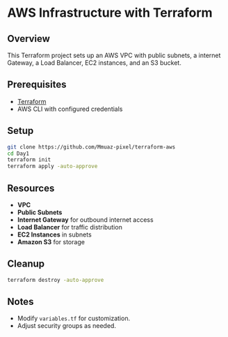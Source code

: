 # AWS Infrastructure with Terraform

## Overview
This Terraform project sets up an AWS VPC with public subnets, a internet Gateway, a Load Balancer, EC2 instances, and an S3 bucket.

## Prerequisites
- [Terraform](https://developer.hashicorp.com/terraform/downloads)
- AWS CLI with configured credentials

## Setup
```sh
git clone https://github.com/Mmuaz-pixel/terraform-aws
cd Day1
terraform init
terraform apply -auto-approve
```

## Resources
- **VPC** 
- **Public Subnets** 
- **Internet Gateway** for outbound internet access
- **Load Balancer** for traffic distribution
- **EC2 Instances** in subnets
- **Amazon S3** for storage

## Cleanup
```sh
terraform destroy -auto-approve
```

## Notes
- Modify `variables.tf` for customization.
- Adjust security groups as needed.

